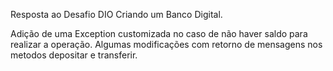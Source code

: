 Resposta ao Desafio DIO Criando um Banco Digital.

Adição de uma Exception customizada no caso de não haver saldo para realizar a operação.
Algumas modificações com retorno de mensagens nos metodos depositar e transferir.
